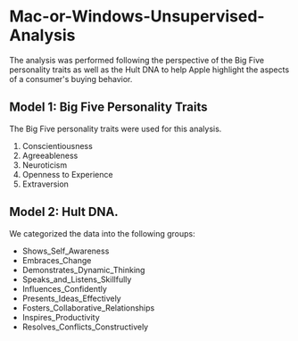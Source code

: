 # Mac-or-Windows-Unsupervised-Analysis

The analysis was performed following the perspective of the Big Five personality traits as well as the Hult DNA to help Apple highlight the aspects of a consumer's buying behavior.


## Model 1: Big Five Personality Traits
The Big Five personality traits were used for this analysis.
  1. Conscientiousness
  2. Agreeableness
  3. Neuroticism
  4. Openness to Experience 
  5. Extraversion


## Model 2: Hult DNA.
We categorized the data into the following groups:

- Shows_Self_Awareness                   
- Embraces_Change                        
- Demonstrates_Dynamic_Thinking         
- Speaks_and_Listens_Skillfully          
- Influences_Confidently                 
- Presents_Ideas_Effectively             
- Fosters_Collaborative_Relationships    
- Inspires_Productivity                  
- Resolves_Conflicts_Constructively      

